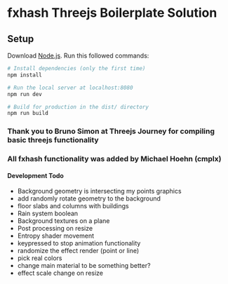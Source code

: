 # fxhash Threejs Boilerplate Solution

## Setup
Download [Node.js](https://nodejs.org/en/download/).
Run this followed commands:

``` bash
# Install dependencies (only the first time)
npm install

# Run the local server at localhost:8080
npm run dev

# Build for production in the dist/ directory
npm run build
```
### Thank you to Bruno Simon at Threejs Journey for compiling basic threejs functionality 
### All fxhash functionality was added by Michael Hoehn (cmplx)

#### Development Todo
- Background geometry is intersecting my points graphics
- add randomly rotate geometry to the background
- floor slabs and columns with buildings
- Rain system boolean
- Background textures on a plane
- Post processing on resize
- Entropy shader movement
- keypressed to stop animation functionality 
- randomize the effect render (point or line)
- pick real colors
- change main material to be something better?
- effect scale change on resize